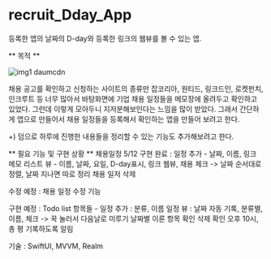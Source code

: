 # recruit_Dday_App
등록한 앱의 날짜의 D-day와 등록한 링크의 웹뷰를 볼 수 있는 앱.

** 목적 **

![img1 daumcdn](https://user-images.githubusercontent.com/28972501/168077762-5819d404-8821-479a-af5a-75432a02a23d.png)


채용 공고를 확인하고 신청하는 사이트의 종류만 잡코리아, 원티드, 링크드인, 로켓펀치, 인크루트 등 너무 많아서 
바탕화면에 기업 채용 일정들을 메모장에 올려두고 확인하고 있었다. 그런데 이렇게 모아두니 지저분해보인다는 느낌을 많이 받았다. 
그래서 간단하게 앱으로 만들어서 채용 일정들을 등록해서 확인하는 앱을 만들어 보려고 한다. 

+) 덤으로 하루에 진행한 내용들을 정리할 수 있는 기능도 추가해보려고 한다. 




** 필요 기능 및 구현 상황 ** 
채용일정
5/12 구현 완료 : 
일정 추가 - 날짜, 이름, 링크        
메모 리스트 뷰 -  이름, 날짜, 요일, D-day표시, 링크 웹뷰, 채용 체크  ->  날짜 순서대로 정렬, 날짜 지나면 따로 정리
채용 일저 삭제

수정 예정 :
채용 일정 수정 기능


구현 예정 : 
Todo list 항목들 -
일정 추가 : 분류, 이름 
일정 뷰 : 날짜 자동 기록, 분류별, 이름, 체크 -> 꾹 눌러서 다음날로 미루기 
날짜별 이룬 항목 확인 
삭제 확인 
오후 10시, 총 평 기록하도록 알림 
 


기술 : 
SwiftUI, MVVM, Realm


